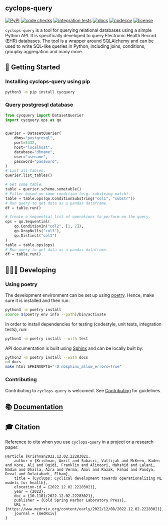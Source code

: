 cyclops-query
--------------------------------------------------------------------------------

[![PyPI](https://img.shields.io/pypi/v/cycquery)](https://pypi.org/project/cycquery)
[![code checks](https://github.com/VectorInstitute/cyclops-query/actions/workflows/code_checks.yml/badge.svg)](https://github.com/VectorInstitute/cyclops-query/actions/workflows/code_checks.yml)
[![integration tests](https://github.com/VectorInstitute/cyclops-query/actions/workflows/integration_tests.yml/badge.svg)](https://github.com/VectorInstitute/cyclops-query/actions/workflows/integration_tests.yml)
[![docs](https://github.com/VectorInstitute/cyclops-query/actions/workflows/docs_deploy.yml/badge.svg)](https://github.com/VectorInstitute/cyclops-query/actions/workflows/docs_deploy.yml)
[![codecov](https://codecov.io/gh/VectorInstitute/cyclops-query/branch/main/graph/badge.svg)](https://codecov.io/gh/VectorInstitute/cyclops-query)
[![license](https://img.shields.io/github/license/VectorInstitute/cyclops-query.svg)](https://github.com/VectorInstitute/cyclops-query/blob/main/LICENSE)

``cyclops-query`` is a tool for querying relational databases using a simple Python API. It is specifically developed to query
Electronic Health Record (EHR) databases. The tool is a wrapper around [SQLAlchemy](https://www.sqlalchemy.org/) and can be used
to write SQL-like queries in Python, including joins, conditions, groupby aggregation and many more.

## 🐣 Getting Started

### Installing cyclops-query using pip

```bash
python3 -m pip install cycquery
```

### Query postgresql database

```python
from cycquery import DatasetQuerier
import cycquery.ops as qo


querier = DatasetQuerier(
    dbms="postgresql",
    port=5432,
    host="localhost",
    database="dbname",
    user="usename",
    password="password",
)
# List all tables.
querier.list_tables()

# Get some table.
table = querier.schema.sometable()
# Filter based on some condition (e.g. substring match).
table = table.ops(qo.ConditionSubstring("col1", "substr"))
# Run query to get data as a pandas dataframe.
df = table.run()

# Create a sequential list of operations to perform on the query.
ops = qo.Sequential(
	qo.ConditionIn("col2", [1, 2]),
	qo.DropNulls("col3"),
	qo.Distinct("col1")
)
table = table.ops(ops)
# Run query to get data as a pandas dataframe.
df = table.run()
```

## 🧑🏿‍💻 Developing

### Using poetry

The development environment can be set up using
[poetry](https://python-poetry.org/docs/#installation). Hence, make sure it is
installed and then run:


```bash
python3 -m poetry install
source $(poetry env info --path)/bin/activate
```

In order to install dependencies for testing (codestyle, unit tests, integration tests),
run:

```bash
python3 -m poetry install --with test
```

API documentation is built using [Sphinx](https://www.sphinx-doc.org/en/master/) and
can be locally built by:

```bash
python3 -m poetry install --with docs
cd docs
make html SPHINXOPTS="-D nbsphinx_allow_errors=True"
```

### Contributing

Contributing to ``cyclops-query`` is welcomed.
See [Contributing](https://vectorinstitute.github.io/cyclops-query/api/contributing.html) for
guidelines.


## 📚 [Documentation](https://vectorinstitute.github.io/cyclops-query/)


## 🎓 Citation

Reference to cite when you use ``cyclops-query`` in a project or a research paper:

```
@article {Krishnan2022.12.02.22283021,
	author = {Krishnan, Amrit and Subasri, Vallijah and McKeen, Kaden and Kore, Ali and Ogidi, Franklin and Alinoori, Mahshid and Lalani, Nadim and Dhalla, Azra and Verma, Amol and Razak, Fahad and Pandya, Deval and Dolatabadi, Elham},
	title = {CyclOps: Cyclical development towards operationalizing ML models for health},
	elocation-id = {2022.12.02.22283021},
	year = {2022},
	doi = {10.1101/2022.12.02.22283021},
	publisher = {Cold Spring Harbor Laboratory Press},
	URL = {https://www.medrxiv.org/content/early/2022/12/08/2022.12.02.22283021},
	journal = {medRxiv}
}
```
